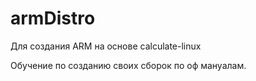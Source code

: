 # armDistro
Для создания ARM на основе calculate-linux

Обучение по созданию своих сборок по оф мануалам.

